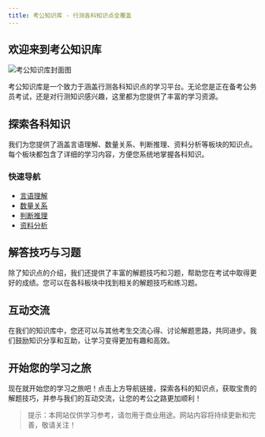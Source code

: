 ```yaml
---
title: 考公知识库 - 行测各科知识点全覆盖
---
```


## 欢迎来到考公知识库

![考公知识库封面图](./cover.jpg)

考公知识库是一个致力于涵盖行测各科知识点的学习平台。无论您是正在备考公务员考试，还是对行测知识感兴趣，这里都为您提供了丰富的学习资源。

## 探索各科知识

我们为您提供了涵盖言语理解、数量关系、判断推理、资料分析等板块的知识点。每个板块都包含了详细的学习内容，方便您系统地掌握各科知识。

### 快速导航

- [言语理解](/knowledge/verbal/)
- [数量关系](/knowledge/quantitative/)
- [判断推理](/knowledge/logical/)
- [资料分析](/knowledge/data-analysis/)

## 解答技巧与习题

除了知识点的介绍，我们还提供了丰富的解题技巧和习题，帮助您在考试中取得更好的成绩。您可以在各科板块中找到相关的解题技巧和练习题。

## 互动交流

在我们的知识库中，您还可以与其他考生交流心得、讨论解题思路，共同进步。我们鼓励知识分享和互助，让学习变得更加有趣和高效。

## 开始您的学习之旅

现在就开始您的学习之旅吧！点击上方导航链接，探索各科的知识点，获取宝贵的解题技巧，并参与我们的互动交流，让您的考公之路更加顺利！

> 提示：本网站仅供学习参考，请勿用于商业用途。网站内容将持续更新和完善，敬请关注！
